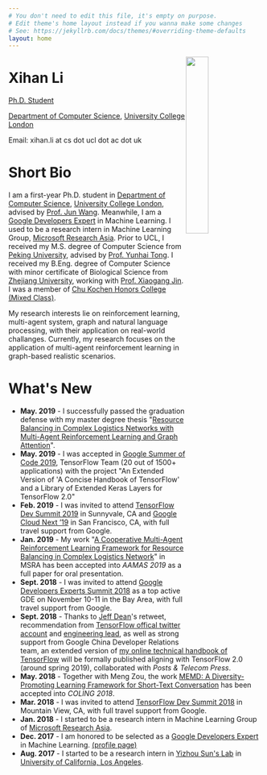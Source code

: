 ```yaml
---
# You don't need to edit this file, it's empty on purpose.
# Edit theme's home layout instead if you wanna make some changes
# See: https://jekyllrb.com/docs/themes/#overriding-theme-defaults
layout: home
---
```


<img style="float: right; width: 30%" src="{{site.url}}/assets/about/me.jpg">

<h1 class="post-title">Xihan Li</h1>

[Ph.D. Student](http://www0.cs.ucl.ac.uk/people/Xihan.Li.html)

[Department of Computer Science](http://www.cs.ucl.ac.uk/), [University College London](http://www.ucl.ac.uk/)

Email: xihan.li at cs dot ucl dot ac dot uk

# Short Bio

I am a first-year Ph.D. student in [Department of Computer Science](http://www.cs.ucl.ac.uk/), [University College London](http://www.ucl.ac.uk/), advised by [Prof. Jun Wang](http://www0.cs.ucl.ac.uk/staff/Jun.Wang/). Meanwhile, I am a [Google Developers Expert](https://developers.google.com/experts/about) in Machine Learning. I used to be a research intern in Machine Learning Group, [Microsoft Research Asia](https://www.microsoft.com/en-us/research/lab/microsoft-research-asia/). Prior to UCL, I received my M.S. degree of Computer Science from [Peking University](https://www.pku.edu.cn), advised by [Prof. Yunhai Tong](http://www.cis.pku.edu.cn/faculty/system/tongyunhai/tongyunhai.htm). I received my B.Eng. degree of Computer Science with minor certificate of Biological Science from [Zhejiang University](http://www.zju.edu.cn/english), working with [Prof. Xiaogang Jin](https://person.zju.edu.cn/0096364). I was a member of [Chu Kochen Honors College (Mixed Class)](http://ckc.zju.edu.cn/english/).

 My research interests lie on reinforcement learning, multi-agent system, graph and natural language processing, with their application on real-world challanges. Currently, my research focuses on the application of multi-agent reinforcement learning in graph-based realistic scenarios.

# What's New

- **May. 2019** - I successfully passed the graduation defense with my master degree thesis "[Resource Balancing in Complex Logistics Networks with Multi-Agent Reinforcement Learning and Graph Attention]({{site.url}}/assets/publications/Master_Degree_Thesis.pdf)".
- **May. 2019** - I was accepted in [Google Summer of Code 2019](https://summerofcode.withgoogle.com/), TensorFlow Team (20 out of 1500+ applications) with the project "An Extended Version of 'A Concise Handbook of TensorFlow' and a Library of Extended Keras Layers for TensorFlow 2.0"
- **Feb. 2019** - I was invited to attend [TensorFlow Dev Summit 2019](https://www.tensorflow.org/dev-summit/) in Sunnyvale, CA and [Google Cloud
Next ’19](https://cloud.withgoogle.com/next/sf) in San Francisco, CA, with full travel support from Google.
- **Jan. 2019** - My work "[A Cooperative Multi-Agent Reinforcement Learning Framework for Resource Balancing in Complex Logistics Network](https://arxiv.org/abs/1903.00714)" in MSRA has been accepted into *AAMAS 2019* as a full paper for oral presentation.
- **Sept. 2018** - I was invited to attend [Google Developers Experts Summit 2018](https://events.withgoogle.com/experts-summit-2018/) as a top active GDE on November 10-11 in the Bay Area, with full travel support from Google.
- **Sept. 2018** - Thanks to [Jeff Dean](https://twitter.com/JeffDean)'s retweet, recommendation from [TensorFlow offical twitter account](https://twitter.com/TensorFlow/status/1039546360738009088) and [engineering lead](https://twitter.com/rajatmonga/status/1038890497702420480), as well as strong support from Google China Developer Relations team, an extended version of [my online technical handbook of TensorFlow](/tensorflow/2018/08/29/a-concise-handbook-of-tensorflow.html) will be formally published aligning with TensorFlow 2.0 (around spring 2019), collaborated with *Posts & Telecom Press*.
- **May. 2018** - Together with Meng Zou, the work [MEMD: A Diversity-Promoting Learning Framework for Short-Text Conversation](http://www.aclweb.org/anthology/C18-1109) has been accepted into *COLING 2018*.
- **Mar. 2018** - I was invited to attend [TensorFlow Dev Summit 2018](https://www.tensorflow.org/dev-summit/) in Mountain View, CA, with full travel support from Google.
- **Jan. 2018** - I started to be a research intern in Machine Learning Group of [Microsoft Research Asia](https://www.microsoft.com/en-us/research/lab/microsoft-research-asia/).
- **Dec. 2017** - I am honored to be selected as a [Google Developers Expert](https://developers.google.com/experts/about) in Machine Learning.  [(profile page)](https://developers.google.com/experts/people/xihan-li)
- **Aug. 2017** - I started to be a research intern in [Yizhou Sun's Lab](http://web.cs.ucla.edu/~yzsun/index.html) in [University of California, Los Angeles](http://www.ucla.edu/).
